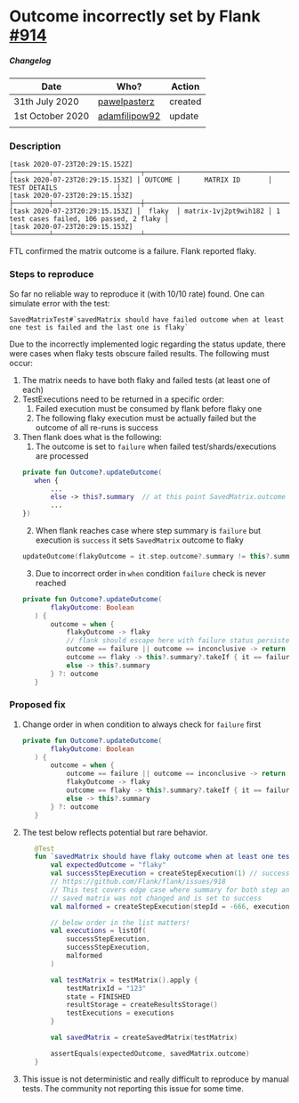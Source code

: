# Outcome incorrectly set by Flank [#914](https://github.com/Flank/flank/issues/914)

##### Changelog
|Date|Who?|Action|
|---|---|---|
|31th July 2020|[pawelpasterz](https://github.com/pawelpasterz)|created|
|1st October 2020|[adamfilipow92](https://github.com/adamfilipow92)|update|
|   |   |   |

### Description
```
[task 2020-07-23T20:29:15.152Z] ┌─────────┬──────────────────────┬──────────────────────────────────────────┐
[task 2020-07-23T20:29:15.153Z] │ OUTCOME │      MATRIX ID       │               TEST DETAILS               │
[task 2020-07-23T20:29:15.153Z] ├─────────┼──────────────────────┼──────────────────────────────────────────┤
[task 2020-07-23T20:29:15.153Z] │  flaky  │ matrix-1vj2pt9wih182 │ 1 test cases failed, 106 passed, 2 flaky │
[task 2020-07-23T20:29:15.153Z] └─────────┴──────────────────────┴──────────────────────────────────────────┘
```
FTL confirmed the matrix outcome is a failure. Flank reported flaky.

### Steps to reproduce
So far no reliable way to reproduce it (with 10/10 rate) found. One can simulate error with the test:
```
SavedMatrixTest#`savedMatrix should have failed outcome when at least one test is failed and the last one is flaky`
```

Due to the incorrectly implemented logic regarding the status update, there were cases when flaky tests obscure failed results.
The following must occur:
1. The matrix needs to have both flaky and failed tests (at least one of each)
2. TestExecutions need to be returned in a specific order:
    1. Failed execution must be consumed by flank before flaky one
    2. The following flaky execution must be actually failed but the outcome of all re-runs is success
3. Then flank does what is the following:
    1. The outcome is set to `failure` when failed test/shards/executions are processed
    ```kotlin
   private fun Outcome?.updateOutcome(
       when {
           ...
           else -> this?.summary  // at this point SavedMatrix.outcome == success, flank changes it to failure
           ...
   })
   ```
    2. When flank reaches case where step summary is `failure` but execution is `success` it sets `SavedMatrix` outcome to flaky
    ```kotlin
   updateOutcome(flakyOutcome = it.step.outcome?.summary != this?.summary) // flakyOutcome == true 
    ```
    3. Due to incorrect order in `when` condition `failure` check is never reached 
    ```kotlin
   private fun Outcome?.updateOutcome(
           flakyOutcome: Boolean
       ) {
           outcome = when {
               flakyOutcome -> flaky 
               // flank should escape here with failure status persisted, but since flakyOutcome == true SavedMatrix.outcome is changed to flaky
               outcome == failure || outcome == inconclusive -> return 
               outcome == flaky -> this?.summary?.takeIf { it == failure || it == inconclusive }
               else -> this?.summary
           } ?: outcome
       }
    ```
    
### Proposed fix
1. Change order in when condition to always check for `failure` first
    ```kotlin
   private fun Outcome?.updateOutcome(
           flakyOutcome: Boolean
       ) {
           outcome = when {
               outcome == failure || outcome == inconclusive -> return // escape when failure/inconclusive outcome is set
               flakyOutcome -> flaky 
               outcome == flaky -> this?.summary?.takeIf { it == failure || it == inconclusive }
               else -> this?.summary
           } ?: outcome
       }
    ```
2. The test below reflects potential but rare behavior.

    ```kotlin
       @Test
       fun `savedMatrix should have flaky outcome when at least one test is flaky`() {
           val expectedOutcome = "flaky"
           val successStepExecution = createStepExecution(1) // success
           // https://github.com/Flank/flank/issues/918
           // This test covers edge case where summary for both step and execution is null and outcome of
           // saved matrix was not changed and is set to success
           val malformed = createStepExecution(stepId = -666, executionId = -666) // flaky
   
           // below order in the list matters!
           val executions = listOf(
               successStepExecution,
               successStepExecution,
               malformed
           )
   
           val testMatrix = testMatrix().apply {
               testMatrixId = "123"
               state = FINISHED
               resultStorage = createResultsStorage()
               testExecutions = executions
           }
   
           val savedMatrix = createSavedMatrix(testMatrix)
   
           assertEquals(expectedOutcome, savedMatrix.outcome)
       }
   ```

3. This issue is not deterministic and really difficult to reproduce by manual tests. The community not reporting this issue for some time. 

